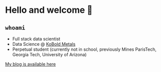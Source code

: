# Hello and welcome &#128075;

## `whoami`

- Full stack data scientist
- Data Science @ [KoBold Metals](https://www.koboldmetals.com/)
- Perpetual student (currently not in school, previously Mines ParisTech, Georgia Tech, University of Arizona)

[My blog is available here](https://nshea3.github.io/blog/)
